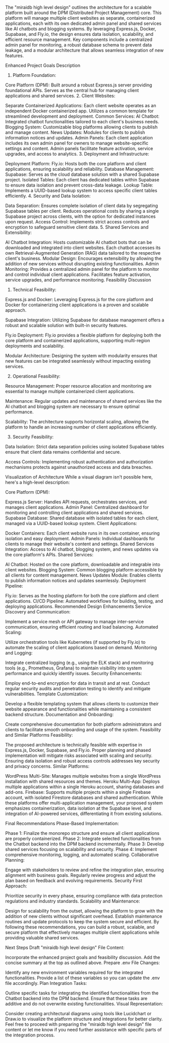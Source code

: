 The "miraidb high level design" outlines the architecture for a scalable platform built around the DPM (Distributed Project Management) core. This platform will manage multiple client websites as separate, containerized applications, each with its own dedicated admin panel and shared services like AI chatbots and blogging systems. By leveraging Express.js, Docker, Supabase, and Fly.io, the design ensures data isolation, scalability, and efficient resource management. Key components include a centralized admin panel for monitoring, a robust database schema to prevent data leakage, and a modular architecture that allows seamless integration of new features.

Enhanced Project Goals Description
1. Platform Foundation:

Core Platform (DPM):
Built around a robust Express.js server providing foundational APIs.
Serves as the central hub for managing client applications and shared services.
2. Client Websites:

Separate Containerized Applications:
Each client website operates as an independent Docker containerized app.
Utilizes a common template for streamlined development and deployment.
Common Services:
AI Chatbot: Integrated chatbot functionalities tailored to each client's business needs.
Blogging System: Customizable blog platforms allowing clients to publish and manage content.
News Updates: Modules for clients to publish information notices and updates.
Admin Panels:
Each client application includes its own admin panel for owners to manage website-specific settings and content.
Admin panels facilitate feature activation, service upgrades, and access to analytics.
3. Deployment and Infrastructure:

Deployment Platform:
Fly.io: Hosts both the core platform and client applications, ensuring scalability and reliability.
Database Management:
Supabase: Serves as the cloud database solution with a shared Supabase project.
Isolated Tables: Each client has dedicated tables within Supabase to ensure data isolation and prevent cross-data leakage.
Lookup Table: Implements a UUID-based lookup system to access specific client tables efficiently.
4. Security and Data Isolation:

Data Separation:
Ensures complete isolation of client data by segregating Supabase tables per client.
Reduces operational costs by sharing a single Supabase project across clients, with the option for dedicated instances upon request.
Access Control:
Implements strict access controls and encryption to safeguard sensitive client data.
5. Shared Services and Extensibility:

AI Chatbot Integration:
Hosts customizable AI chatbot bots that can be downloaded and integrated into client websites.
Each chatbot accesses its own Retrieval-Augmented Generation (RAG) data tailored to the respective client's business.
Modular Design:
Encourages extensibility by allowing the addition of new services without disrupting existing functionalities.
Admin Monitoring:
Provides a centralized admin panel for the platform to monitor and control individual client applications.
Facilitates feature activation, service upgrades, and performance monitoring.
Feasibility Discussion
1. Technical Feasibility:

Express.js and Docker: Leveraging Express.js for the core platform and Docker for containerizing client applications is a proven and scalable approach.

Supabase Integration: Utilizing Supabase for database management offers a robust and scalable solution with built-in security features.

Fly.io Deployment: Fly.io provides a flexible platform for deploying both the core platform and containerized applications, supporting multi-region deployments and scalability.

Modular Architecture: Designing the system with modularity ensures that new features can be integrated seamlessly without impacting existing services.

2. Operational Feasibility:

Resource Management: Proper resource allocation and monitoring are essential to manage multiple containerized client applications.

Maintenance: Regular updates and maintenance of shared services like the AI chatbot and blogging system are necessary to ensure optimal performance.

Scalability: The architecture supports horizontal scaling, allowing the platform to handle an increasing number of client applications efficiently.

3. Security Feasibility:

Data Isolation: Strict data separation policies using isolated Supabase tables ensure that client data remains confidential and secure.

Access Controls: Implementing robust authentication and authorization mechanisms protects against unauthorized access and data breaches.

Visualization of Architecture
While a visual diagram isn't possible here, here's a high-level description:

Core Platform (DPM):

Express.js Server: Handles API requests, orchestrates services, and manages client applications.
Admin Panel: Centralized dashboard for monitoring and controlling client applications and shared services.
Supabase Database: Shared database with isolated tables for each client, managed via a UUID-based lookup system.
Client Applications:

Docker Containers: Each client website runs in its own container, ensuring isolation and easy deployment.
Admin Panels: Individual dashboards for clients to manage their website's content and settings.
Shared Services Integration: Access to AI chatbot, blogging system, and news updates via the core platform's APIs.
Shared Services:

AI Chatbot: Hosted on the core platform, downloadable and integrable into client websites.
Blogging System: Common blogging platform accessible by all clients for content management.
News Updates Module: Enables clients to publish information notices and updates seamlessly.
Deployment Pipeline:

Fly.io: Serves as the hosting platform for both the core platform and client applications.
CI/CD Pipeline: Automated workflows for building, testing, and deploying applications.
Recommended Design Enhancements
Service Discovery and Communication:

Implement a service mesh or API gateway to manage inter-service communication, ensuring efficient routing and load balancing.
Automated Scaling:

Utilize orchestration tools like Kubernetes (if supported by Fly.io) to automate the scaling of client applications based on demand.
Monitoring and Logging:

Integrate centralized logging (e.g., using the ELK stack) and monitoring tools (e.g., Prometheus, Grafana) to maintain visibility into system performance and quickly identify issues.
Security Enhancements:

Employ end-to-end encryption for data in transit and at rest.
Conduct regular security audits and penetration testing to identify and mitigate vulnerabilities.
Template Customization:

Develop a flexible templating system that allows clients to customize their website appearance and functionalities while maintaining a consistent backend structure.
Documentation and Onboarding:

Create comprehensive documentation for both platform administrators and clients to facilitate smooth onboarding and usage of the system.
Feasibility and Similar Platforms
Feasibility:

The proposed architecture is technically feasible with expertise in Express.js, Docker, Supabase, and Fly.io.
Proper planning and phased implementation will mitigate risks associated with scaling and security.
Ensuring data isolation and robust access controls addresses key security and privacy concerns.
Similar Platforms:

WordPress Multi-Site: Manages multiple websites from a single WordPress installation with shared resources and themes.
Heroku Multi-App: Deploys multiple applications within a single Heroku account, sharing databases and add-ons.
Firebase: Supports multiple projects within a single Firebase account, with isolated Firestore databases and shared authentication.
While these platforms offer multi-application management, your proposed system emphasizes containerization, data isolation at the Supabase level, and integration of AI-powered services, differentiating it from existing solutions.

Final Recommendations
Phase-Based Implementation:

Phase 1: Finalize the monorepo structure and ensure all client applications are properly containerized.
Phase 2: Integrate selected functionalities from the Chatbot backend into the DPM backend incrementally.
Phase 3: Develop shared services focusing on scalability and security.
Phase 4: Implement comprehensive monitoring, logging, and automated scaling.
Collaborative Planning:

Engage with stakeholders to review and refine the integration plan, ensuring alignment with business goals.
Regularly review progress and adjust the plan based on feedback and evolving requirements.
Security First Approach:

Prioritize security in every phase, ensuring compliance with data protection regulations and industry standards.
Scalability and Maintenance:

Design for scalability from the outset, allowing the platform to grow with the addition of new clients without significant overhead.
Establish maintenance routines and update protocols to keep the system secure and efficient.
By following these recommendations, you can build a robust, scalable, and secure platform that effectively manages multiple client applications while providing valuable shared services.

Next Steps
Draft "miraidb high level design" File Content:

Incorporate the enhanced project goals and feasibility discussion.
Add the concise summary at the top as outlined above.
Prepare .env File Changes:

Identify any new environment variables required for the integrated functionalities.
Provide a list of these variables so you can update the .env file accordingly.
Plan Integration Tasks:

Outline specific tasks for integrating the identified functionalities from the Chatbot backend into the DPM backend.
Ensure that these tasks are additive and do not overwrite existing functionalities.
Visual Representation:

Consider creating architectural diagrams using tools like Lucidchart or Draw.io to visualize the platform structure and integrations for better clarity.
Feel free to proceed with preparing the "miraidb high level design" file content or let me know if you need further assistance with specific parts of the integration process.
